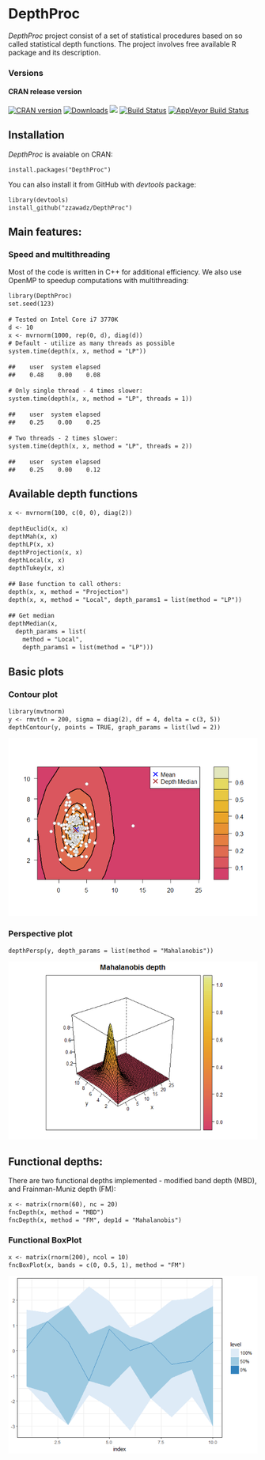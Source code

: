 DepthProc
=========

*DepthProc* project consist of a set of statistical procedures based on
so called statistical depth functions. The project involves free
available R package and its description.

### Versions

#### CRAN release version

[![CRAN
version](http://www.r-pkg.org/badges/version/DepthProc)](http://cran.rstudio.com/web/packages/DepthProc/index.html)
[![Downloads](http://cranlogs.r-pkg.org/badges/DepthProc)](http://cran.rstudio.com/package=DepthProc)
[![](http://cranlogs.r-pkg.org/badges/grand-total/DepthProc)](http://cran.rstudio.com/web/packages/DepthProc/index.html)
[![Build
Status](https://travis-ci.org/zzawadz/DepthProc.svg?branch=master)](https://travis-ci.org/zzawadz/DepthProc)
[![AppVeyor Build
Status](https://ci.appveyor.com/api/projects/status/github/zzawadz/DepthProc?branch=master&svg=true)](https://ci.appveyor.com/project/zzawadz/DepthProc)

Installation
------------

*DepthProc* is avaiable on CRAN:

    install.packages("DepthProc")

You can also install it from GitHub with *devtools* package:

    library(devtools)
    install_github("zzawadz/DepthProc")

Main features:
--------------

### Speed and multithreading

Most of the code is written in C++ for additional efficiency. We also
use OpenMP to speedup computations with multithreading:

    library(DepthProc)
    set.seed(123)

    # Tested on Intel Core i7 3770K
    d <- 10
    x <- mvrnorm(1000, rep(0, d), diag(d))
    # Default - utilize as many threads as possible
    system.time(depth(x, x, method = "LP"))

    ##    user  system elapsed 
    ##    0.48    0.00    0.08

    # Only single thread - 4 times slower:
    system.time(depth(x, x, method = "LP", threads = 1))

    ##    user  system elapsed 
    ##    0.25    0.00    0.25

    # Two threads - 2 times slower:
    system.time(depth(x, x, method = "LP", threads = 2))

    ##    user  system elapsed 
    ##    0.25    0.00    0.12

Available depth functions
-------------------------

    x <- mvrnorm(100, c(0, 0), diag(2))

    depthEuclid(x, x)
    depthMah(x, x)
    depthLP(x, x)
    depthProjection(x, x)
    depthLocal(x, x)
    depthTukey(x, x)

    ## Base function to call others:
    depth(x, x, method = "Projection")
    depth(x, x, method = "Local", depth_params1 = list(method = "LP"))

    ## Get median
    depthMedian(x, 
      depth_params = list(
        method = "Local",
        depth_params1 = list(method = "LP")))

Basic plots
-----------

### Contour plot

    library(mvtnorm)
    y <- rmvt(n = 200, sigma = diag(2), df = 4, delta = c(3, 5))
    depthContour(y, points = TRUE, graph_params = list(lwd = 2))

![](README_files/figure-markdown_strict/contour-1.png)

### Perspective plot

    depthPersp(y, depth_params = list(method = "Mahalanobis"))

![](README_files/figure-markdown_strict/persp-1.png)

Functional depths:
------------------

There are two functional depths implemented - modified band depth (MBD),
and Frainman-Muniz depth (FM):

    x <- matrix(rnorm(60), nc = 20)
    fncDepth(x, method = "MBD")
    fncDepth(x, method = "FM", dep1d = "Mahalanobis")

### Functional BoxPlot

    x <- matrix(rnorm(200), ncol = 10)
    fncBoxPlot(x, bands = c(0, 0.5, 1), method = "FM")

![](README_files/figure-markdown_strict/fncBox-1.png)
